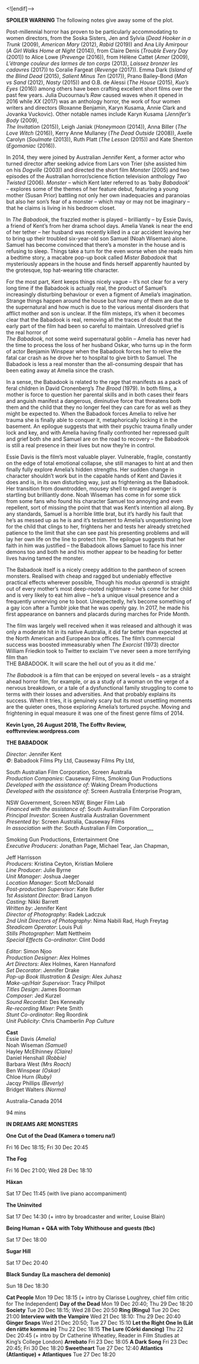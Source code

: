 
<![endif]-->

**SPOILER WARNING** The following notes give away some of the plot.

Post-millennial horror has proven to be particularly accommodating to women directors, from the Soska Sisters, Jen and Sylvia (_Dead Hooker in a Trunk_ (2009), _American Mary_ (2012), _Rabid_ (2019)) and Ana Lily Amirpour (_A Girl Walks Home at Night_ (2014)), from Claire Denis (_Trouble Every Day_ (2001)) to Alice Lowe (_Prevenge_ (2016)), from Hélène Cattet (_Amer_ (2009), _L’étrange couleur des larmes de ton corps_ (2013), _Laissez bronzer les cadavres_ (2017)) to Coralie Fargeat (_Revenge_ (2017)). Emma Dark (_Island of the Blind Dead_ (2015), _Salient Minus Ten_ (2017)), Prano Bailey-Bond (_Man vs Sand_ (2012), _Nasty_ (2015)) and O.B. de Alessi (_The House_ (2015), _Kuo’s Eyes_ (2016)) among others have been crafting excellent short films over the past few years. Julia Ducournau’s _Raw_ caused waves when it opened in 2016 while _XX_ (2017) was an anthology horror, the work of four women writers and directors (Roxanne Benjamin, Karyn Kusama, Annie Clark and Jovanka Vuckovic). Other notable names include Karyn Kusama (_Jennifer’s Body_ (2009),  
_The Invitation_ (2015)), Leigh Janiak (_Honeymoon_ (2014)), Anna Biller (_The Love Witch_ (2016)), Kerry Anne Mullaney (_The Dead Outside_ (2008)), Axelle Carolyn (_Soulmate_ (2013)), Ruth Platt (_The Lesson_ (2015)) and Kate Shenton (_Egomaniac_ (2016)).

In 2014, they were joined by Australian Jennifer Kent, a former actor who turned director after seeking advice from Lars von Trier (she assisted him on his _Dogville_ (2003)) and directed the short film _Monster_ (2005) and two episodes of the Australian horror/science fiction television anthology _Two Twisted_ (2006). _Monster_ – which Kent later referred to as ‘baby _Babadook_’ – explores some of the themes of her feature debut, featuring a young mother (Susan Prior) battling not only her own inadequacies and paranoias but also her son’s fear of a monster – which may or may not be imaginary – that he claims is living in his bedroom closet.

In _The Babadook_, the frazzled mother is played – brilliantly – by Essie Davis, a friend of Kent’s from her drama school days. Amelia Vanek is near the end of her tether – her husband was recently killed in a car accident leaving her to bring up their troubled six-year-old son Samuel (Noah Wiseman) alone. Samuel has become convinced that there’s a monster in the house and is refusing to sleep. Things take a turn for the even worse when she reads him a bedtime story, a macabre pop-up book called _Mister Babadook_ that mysteriously appears in the house and finds herself apparently haunted by the grotesque, top hat-wearing title character.

For the most part, Kent keeps things nicely vague – it’s not clear for a very long time if the Babadook is actually real, the product of Samuel’s increasingly disturbing behaviour or even a figment of Amelia’s imagination. Strange things happen around the house but how many of them are due to the supernatural and how much is due to the various mental disorders that afflict mother and son is unclear. If the film misteps, it’s when it becomes clear that the Babadook is real, removing all the traces of doubt that the early part of the film had been so careful to maintain. Unresolved grief is the real horror of  
_The Babadook_, not some weird supernatural goblin – Amelia has never had the time to process the loss of her husband Oskar, who turns up in the form of actor Benjamin Winspear when the Babadook forces her to relive the fatal car crash as he drove her to hospital to give birth to Samuel. The Babadook is less a real monster than the all-consuming despair that has been eating away at Amelia since the crash.

In a sense, the Babadook is related to the rage that manifests as a pack of feral children in David Cronenberg’s _The Brood_ (1979). In both films, a mother is force to question her parental skills and in both cases their fears and anguish manifest a dangerous, diminutive force that threatens both them and the child that they no longer feel they can care for as well as they might be expected to. When the Babadook forces Amelia to relive her trauma she is finally able to conquer it, metaphorically locking it in the basement. An epilogue suggests that with their psychic trauma finally under lock and key, and with Amelia having finally confronted her repressed guilt and grief both she and Samuel are on the road to recovery – the Babadook is still a real presence in their lives but now they’re in control.

Essie Davis is the film’s most valuable player. Vulnerable, fragile, constantly on the edge of total emotional collapse, she still manages to hint at and then finally fully explore Amelia’s hidden strengths. Her sudden change in character shouldn’t work but in the capable hands of Kent and Davies it does and is, in its own disturbing way, just as frightening as the Babadook. Her transition from downtrodden, mousey shell to enraged avenger is startling but brilliantly done. Noah Wiseman has come in for some stick from some fans who found his character Samuel too annoying and even repellent, sort of missing the point that that was Kent’s intention all along. By any standards, Samuel is a horrible little brat, but it’s hardly his fault that he’s as messed up as he is and it’s testament to Amelia’s unquestioning love for the child that clings to her, frightens her and tests her already stretched patience to the limit that she can see past his presenting problems and will lay her own life on the line to protect him. The epilogue suggests that her faith in him was justified – the Babadook allows Samuel to face his inner demons too and both he and his mother appear to be heading for better lives having tamed the monster.

The Babadook itself is a nicely creepy addition to the pantheon of screen monsters. Realised with cheap and ragged but undeniably effective practical effects wherever possible, Though his _modus operandi_ is straight out of every mother’s most deep-rooted nightmare – he’s come for her child and is very likely to eat him alive – he’s a unique visual presence and a frequently unnerving one to boot. Unexpectedly, he’s become something of a gay icon after a Tumblr joke that he was openly gay. In 2017, he made his first appearance on banners and placards during marches for Pride Month.

The film was largely well received when it was released and although it was only a moderate hit in its native Australia, it did far better than expected at the North American and European box offices. The film’s commercial success was boosted immeasurably when _The Exorcist_ (1973) director William Friedkin took to Twitter to exclaim ‘I’ve never seen a more terrifying film than  
THE BABADOOK. It will scare the hell out of you as it did me.’

_The Babadook_ is a film that can be enjoyed on several levels – as a straight ahead horror film, for example, or as a study of a woman on the verge of a nervous breakdown, or a tale of a dysfunctional family struggling to come to terms with their losses and adversities. And that probably explains its success. When it tries, it is genuinely scary but its most unsettling moments are the quieter ones, those exploring Amelia’s tortured psyche. Moving and frightening in equal measure it was one of the finest genre films of 2014.

**Kevin Lyon, 26 August 2018, The Eofftv Review, eofftvreview.wordpress.com**

**THE BABADOOK**

_Director_: Jennifer Kent  
_©_: Babadook Films Pty Ltd, Causeway Films Pty Ltd,

South Australian Film Corporation, Screen Australia  
_Production Companies_: Causeway Films, Smoking Gun Productions  
_Developed with the assistance of_: Waking Dream Productions  
_Developed with the assistance of_: Screen Australia Enterprise Program,

NSW Government, Screen NSW, Binger Film Lab  
_Financed with the assistance of_: South Australian Film Corporation  
_Principal Investor_: Screen Australia Australian Government  
_Presented by_: Screen Australia, Causeway Films  
_In association with the_: South Australian Film Corporation_,_

Smoking Gun Productions, Entertainment One  
_Executive Producers_: Jonathan Page, Michael Tear, Jan Chapman,

Jeff Harrisson  
_Producers_: Kristina Ceyton, Kristian Moliere  
_Line Producer_: Julie Byrne  
_Unit Manager_: Joshua Jaeger  
_Location Manager_: Scott McDonald  
_Post-production Supervisor_: Kate Butler  
_1st Assistant Director_: Brad Lanyon  
_Casting_: Nikki Barrett  
_Written by_: Jennifer Kent  
_Director of Photography_: Radek Ladczuk  
_2nd Unit Directors of Photography_: Nima Nabili Rad, Hugh Freytag  
_Steadicam Operator_: Louis Puli  
_Stills Photographer_: Matt Nettheim  
_Special Effects Co-ordinator_: Clint Dodd

_Editor_: Simon Njoo  
_Production Designer_: Alex Holmes  
_Art Directors_: Alex Holmes, Karen Hannaford  
_Set Decorator_: Jennifer Drake  
_Pop-up Book Illustration & Design_: Alex Juhasz  
_Make-up/Hair Supervisor_: Tracy Phillpot  
_Titles Design_: James Boorman  
_Composer_: Jed Kurzel  
_Sound Recordist_: Des Kenneally  
_Re-recording Mixer_: Pete Smith  
_Stunt Co-ordinator_: Reg Roordink  
_Unit Publicity_: Chris Chamberlin _Pop Culture_

**Cast**  
Essie Davis _(Amelia)_  
Noah Wiseman _(Samuel)_  
Hayley McElhinney _(Claire)_  
Daniel Henshall _(Robbie)_  
Barbara West _(Mrs Roach)_  
Ben Winspear _(Oskar)_  
Chloe Hurn _(Ruby)_  
Jacqy Phillips _(Beverly)_  
Bridget Walters _(Norma)_

Australia-Canada 2014

94 mins

**IN DREAMS ARE MONSTERS**

**One Cut of the Dead (Kamera o tomeru na!)**

Fri 16 Dec 18:15; Fri 30 Dec 20:45

**The Fog**

Fri 16 Dec 21:00; Wed 28 Dec 18:10

**Häxan**

Sat 17 Dec 11:45 (with live piano accompaniment)

**The Uninvited**

Sat 17 Dec 14:30 (+ intro by broadcaster and writer, Louise Blain)

**Being Human + Q&A with Toby Whithouse and guests (tbc)**

Sat 17 Dec 18:00

**Sugar Hill**

Sat 17 Dec 20:40

**Black Sunday (La maschera del demonio)**

Sun 18 Dec 18:30

**Cat People**
Mon 19 Dec 18:15 (+ intro by Clarisse Loughrey, chief film critic for The Independent)
**Day of the Dead**
Mon 19 Dec 20:40; Thu 29 Dec 18:20
**Society**
Tue 20 Dec 18:15; Wed 28 Dec 20:50
**Ring (Ringu)**
Tue 20 Dec 21:00
**Interview with the Vampire**
Wed 21 Dec 18:10: Thu 29 Dec 20:40
**Ginger Snaps**
Wed 21 Dec 20:50; Tue 27 Dec 15:10
**Let the Right One In (Låt den rätte komma in)**
Thu 22 Dec 18:15
**The Lure (Córki dancing)**
Thu 22 Dec 20:45 (+ intro by Dr Catherine Wheatley, Reader in Film Studies at King’s College London)
**Arrebato**
Fri 23 Dec 18:05
**A Dark Song**
Fri 23 Dec 20:45; Fri 30 Dec 18:20
**Sweetheart**
Tue 27 Dec 12:40
**Atlantics (Atlantique) + Atlantiques**
Tue 27 Dec 18:20
<!--stackedit_data:
eyJoaXN0b3J5IjpbMjA4OTQxOTUwMl19
-->
